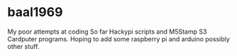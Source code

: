 # baal1969
My poor attempts at coding
So far Hackypi scripts and M5Stamp S3 Cardputer programs.  Hoping to add some raspberry pi and arduino possibly other stuff.
